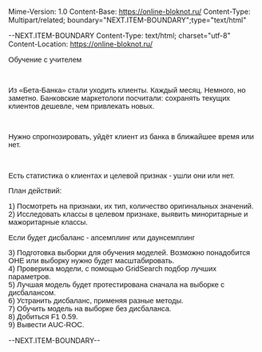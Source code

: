 Mime-Version: 1.0
Content-Base: https://online-bloknot.ru/
Content-Type: Multipart/related; boundary="NEXT.ITEM-BOUNDARY";type="text/html"

--NEXT.ITEM-BOUNDARY
Content-Type: text/html; charset="utf-8"
Content-Location: https://online-bloknot.ru/

<!DOCTYPE html>
<html xmlns:o="urn:schemas-microsoft-com:office:office" 
xmlns:w="urn:schemas-microsoft-com:office:word" 
xmlns="http://www.w3.org/TR/REC-html40">
<head>
<meta http-equiv="Content-Type" content="text/html; charset=utf-8">
<!--[if gte mso 9]><xml>
 <w:WordDocument>
  <w:View>Print</w:View>
  <w:GrammarState>Clean</w:GrammarState>
  <w:ValidateAgainstSchemas/>
  <w:SaveIfXMLInvalid>false</w:SaveIfXMLInvalid>
  <w:IgnoreMixedContent>false</w:IgnoreMixedContent>
  <w:AlwaysShowPlaceholderText>false</w:AlwaysShowPlaceholderText>
  <w:BrowserLevel>MicrosoftInternetExplorer4</w:BrowserLevel>
 </w:WordDocument>
</xml><![endif]--><!--[if gte mso 9]><xml>
 <w:LatentStyles DefLockedState="false" LatentStyleCount="156">
 </w:LatentStyles>
</xml><![endif]-->
<style>

</style>
</head>
<body><div style="font-family:Calibri,sans-serif;font-size:11pt;"><p>Обучение с учителем</p><p>&nbsp;</p><p>Из «Бета-Банка» стали уходить клиенты. Каждый месяц. Немного, но заметно. Банковские маркетологи посчитали: сохранять текущих клиентов дешевле, чем привлекать новых.</p><p>&nbsp;</p><p>Нужно спрогнозировать, уйдёт клиент из банка в ближайшее время или нет.&nbsp;</p><p>&nbsp;</p><p>Есть статистика о клиентах и целевой признак - ушли они или нет.</p><p>План действий:</p><p>1) Посмотреть&nbsp;на признаки, их тип, количество оригинальных значений.<br>2) Исследовать классы в целевом признаке, выявить миноритарные и мажоритарные классы.</p><p>Если будет дисбаланс - апсемплинг или даунсемплинг</p><p>3) Подготовка выборки для обучения моделей. Возможно понадобится OHE или выборку нужно будет масштабировать.<br>4) Проверика модели, с помощью GridSearch подбор лучших параметров.<br>5) Лучшая модель будет протестирована сначала на выборке с дисбалансом.<br>6) Устранить дисбаланс, применяя разные методы.<br>7) Обучить модель на выборке без дисбаланса.<br>8) Добиться&nbsp;F1&nbsp;0.59.<br>9) Вывести AUC-ROC.</p></div></body></html>
--NEXT.ITEM-BOUNDARY--